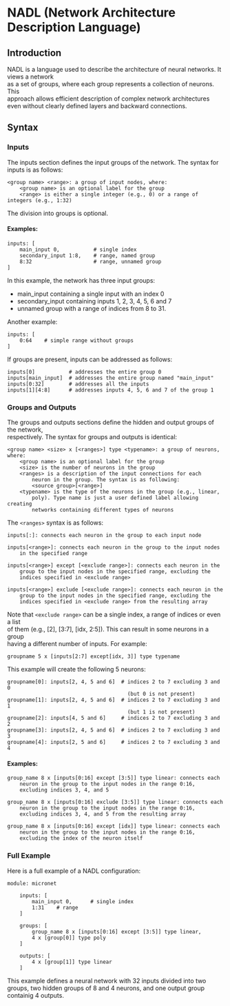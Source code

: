 
# NADL (Network Architecture Description Language)

## Introduction

NADL is a language used to describe the architecture of neural networks. It views a network   
as a set of groups, where each group represents a collection of neurons. This   
approach allows efficient description of complex network architectures   
even without clearly defined layers and backward connections.

## Syntax

### Inputs

The inputs section defines the input groups of the network. The syntax for inputs is as follows:

    <group name> <range>: a group of input nodes, where:  
        <group name> is an optional label for the group
        <range> is either a single integer (e.g., 0) or a range of integers (e.g., 1:32)

The division into groups is optional.

#### Examples:

    inputs: [
        main_input 0,           # single index
        secondary_input 1:8,    # range, named group
        8:32                    # range, unnamed group
    ]

In this example, the network has three input groups:   
- main_input containing a single input with an index 0  
- secondary_input containing inputs 1, 2, 3, 4, 5, 6 and 7 
- unnamed group with a range of indices from 8 to 31.

Another example:

    inputs: [
        0:64    # simple range without groups
    ]

If groups are present, inputs can be addressed as follows:

    inputs[0]           # addresses the entire group 0
    inputs[main_input]  # addresses the entire group named "main_input"
    inputs[0:32]        # addresses all the inputs
    inputs[1][4:8]      # addresses inputs 4, 5, 6 and 7 of the group 1

### Groups and Outputs

The groups and outputs sections define the hidden and output groups of the network,   
respectively. The syntax for groups and outputs is identical:

    <group name> <size> x [<ranges>] type <typename>: a group of neurons, where:
        <group name> is an optional label for the group
        <size> is the number of neurons in the group
        <ranges> is a description of the input connections for each   
            neuron in the group. The syntax is as following:   
            <source group>[<range>]
        <typename> is the type of the neurons in the group (e.g., linear,   
            poly). Type name is just a user defined label allowing creating   
            networks containing different types of neurons

The ``<ranges>`` syntax is as follows:

    inputs[:]: connects each neuron in the group to each input node

    inputs[<range>]: connects each neuron in the group to the input nodes   
        in the specified range

    inputs[<range>] except [<exclude range>]: connects each neuron in the   
        group to the input nodes in the specified range, excluding the   
        indices specified in <exclude range>

    inputs[<range>] exclude [<exclude range>]: connects each neuron in the   
        group to the input nodes in the specified range, excluding the   
        indices specified in <exclude range> from the resulting array

Note that ``<exclude range>`` can be a single index, a range of indices or even a list    
of them (e.g., [2], [3:7], [idx, 2:5]). This can result in some neurons in a group    
having a different number of inputs. For example:

    groupname 5 x [inputs[2:7] except[idx, 3]] type typename

This example will create the following 5 neurons:

    groupname[0]: inputs[2, 4, 5 and 6]  # indices 2 to 7 excluding 3 and 0    
                                           (but 0 is not present)
    groupname[1]: inputs[2, 4, 5 and 6]  # indices 2 to 7 excluding 3 and 1    
                                           (but 1 is not present)
    groupname[2]: inputs[4, 5 and 6]     # indices 2 to 7 excluding 3 and 2
    groupname[3]: inputs[2, 4, 5 and 6]  # indices 2 to 7 excluding 3 and 3
    groupname[4]: inputs[2, 5 and 6]     # indices 2 to 7 excluding 3 and 4

#### Examples:

    group_name 8 x [inputs[0:16] except [3:5]] type linear: connects each   
        neuron in the group to the input nodes in the range 0:16,   
        excluding indices 3, 4, and 5

    group_name 8 x [inputs[0:16] exclude [3:5]] type linear: connects each   
        neuron in the group to the input nodes in the range 0:16,   
        excluding indices 3, 4, and 5 from the resulting array

    group_name 8 x [inputs[0:16] except [idx]] type linear: connects each   
        neuron in the group to the input nodes in the range 0:16,   
        excluding the index of the neuron itself

### Full Example

Here is a full example of a NADL configuration:

    module: micronet

        inputs: [
            main_input 0,      # single index
            1:31    # range
        ]

        groups: [
            group_name 8 x [inputs[0:16] except [3:5]] type linear,
            4 x [group[0]] type poly
        ]

        outputs: [
            4 x [group[1]] type linear
        ]

This example defines a neural network with 32 inputs divided into two groups, two hidden groups of 8 and 4 neurons, and one output group containig 4 outputs.
